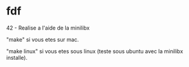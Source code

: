# fdf

42 - Realise a l'aide de la minilibx

"make" si vous etes sur mac.

"make linux" si vous etes sous linux (teste sous ubuntu avec la minilibx installe).
